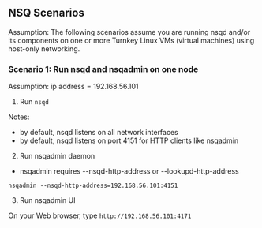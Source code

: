 ## NSQ Scenarios

Assumption: The following scenarios assume you are running nsqd and/or its components on one 
or more Turnkey Linux VMs (virtual machines) using host-only networking.

### Scenario 1: Run nsqd and nsqadmin on one node

Assumption: ip address = 192.168.56.101


1) Run ```nsqd```

Notes: 

- by default, nsqd listens on all network interfaces
- by default, nsqd listens on port 4151 for HTTP clients like nsqadmin

2) Run nsqadmin daemon

- nsqadmin requires --nsqd-http-address or --lookupd-http-address

```nsqadmin --nsqd-http-address=192.168.56.101:4151```


3) Run nsqadmin UI

On your Web browser, type ```http://192.168.56.101:4171```
